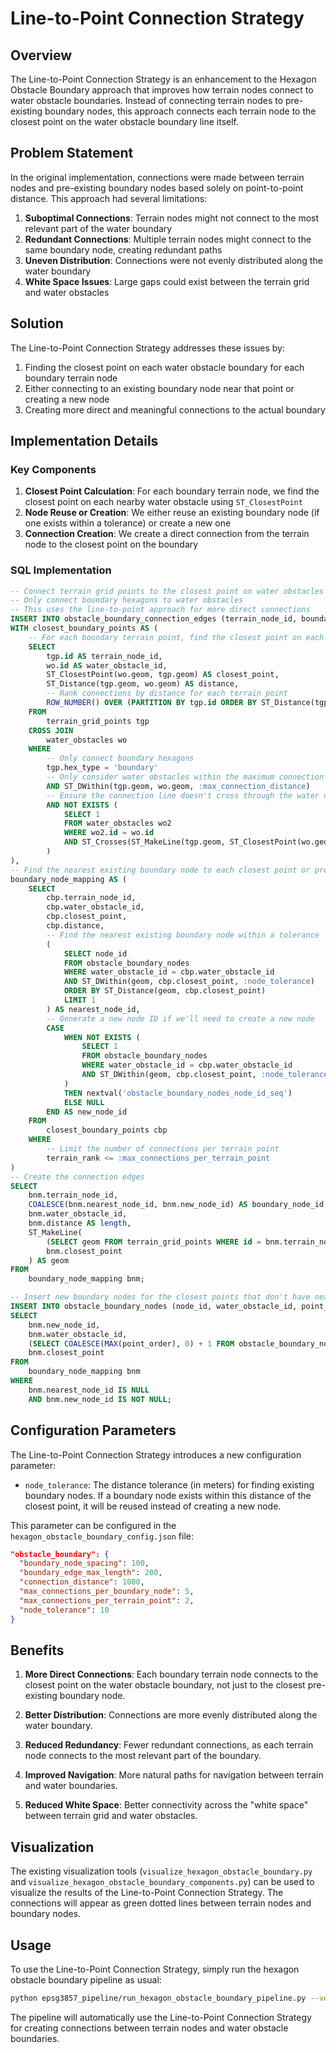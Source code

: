 # Line-to-Point Connection Strategy

## Overview

The Line-to-Point Connection Strategy is an enhancement to the Hexagon Obstacle Boundary approach that improves how terrain nodes connect to water obstacle boundaries. Instead of connecting terrain nodes to pre-existing boundary nodes, this approach connects each terrain node to the closest point on the water obstacle boundary line itself.

## Problem Statement

In the original implementation, connections were made between terrain nodes and pre-existing boundary nodes based solely on point-to-point distance. This approach had several limitations:

1. **Suboptimal Connections**: Terrain nodes might not connect to the most relevant part of the water boundary
2. **Redundant Connections**: Multiple terrain nodes might connect to the same boundary node, creating redundant paths
3. **Uneven Distribution**: Connections were not evenly distributed along the water boundary
4. **White Space Issues**: Large gaps could exist between the terrain grid and water obstacles

## Solution

The Line-to-Point Connection Strategy addresses these issues by:

1. Finding the closest point on each water obstacle boundary for each boundary terrain node
2. Either connecting to an existing boundary node near that point or creating a new node
3. Creating more direct and meaningful connections to the actual boundary

## Implementation Details

### Key Components

1. **Closest Point Calculation**: For each boundary terrain node, we find the closest point on each nearby water obstacle using `ST_ClosestPoint`
2. **Node Reuse or Creation**: We either reuse an existing boundary node (if one exists within a tolerance) or create a new one
3. **Connection Creation**: We create a direct connection from the terrain node to the closest point on the boundary

### SQL Implementation

```sql
-- Connect terrain grid points to the closest point on water obstacles
-- Only connect boundary hexagons to water obstacles
-- This uses the line-to-point approach for more direct connections
INSERT INTO obstacle_boundary_connection_edges (terrain_node_id, boundary_node_id, water_obstacle_id, length, geom)
WITH closest_boundary_points AS (
    -- For each boundary terrain point, find the closest point on each water obstacle
    SELECT 
        tgp.id AS terrain_node_id,
        wo.id AS water_obstacle_id,
        ST_ClosestPoint(wo.geom, tgp.geom) AS closest_point,
        ST_Distance(tgp.geom, wo.geom) AS distance,
        -- Rank connections by distance for each terrain point
        ROW_NUMBER() OVER (PARTITION BY tgp.id ORDER BY ST_Distance(tgp.geom, wo.geom)) AS terrain_rank
    FROM 
        terrain_grid_points tgp
    CROSS JOIN 
        water_obstacles wo
    WHERE 
        -- Only connect boundary hexagons
        tgp.hex_type = 'boundary'
        -- Only consider water obstacles within the maximum connection distance
        AND ST_DWithin(tgp.geom, wo.geom, :max_connection_distance)
        -- Ensure the connection line doesn't cross through the water obstacle
        AND NOT EXISTS (
            SELECT 1
            FROM water_obstacles wo2
            WHERE wo2.id = wo.id
            AND ST_Crosses(ST_MakeLine(tgp.geom, ST_ClosestPoint(wo.geom, tgp.geom)), wo2.geom)
        )
),
-- Find the nearest existing boundary node to each closest point or prepare to create new ones
boundary_node_mapping AS (
    SELECT 
        cbp.terrain_node_id,
        cbp.water_obstacle_id,
        cbp.closest_point,
        cbp.distance,
        -- Find the nearest existing boundary node within a tolerance
        (
            SELECT node_id 
            FROM obstacle_boundary_nodes 
            WHERE water_obstacle_id = cbp.water_obstacle_id 
            AND ST_DWithin(geom, cbp.closest_point, :node_tolerance)
            ORDER BY ST_Distance(geom, cbp.closest_point) 
            LIMIT 1
        ) AS nearest_node_id,
        -- Generate a new node ID if we'll need to create a new node
        CASE 
            WHEN NOT EXISTS (
                SELECT 1 
                FROM obstacle_boundary_nodes 
                WHERE water_obstacle_id = cbp.water_obstacle_id 
                AND ST_DWithin(geom, cbp.closest_point, :node_tolerance)
            ) 
            THEN nextval('obstacle_boundary_nodes_node_id_seq')
            ELSE NULL
        END AS new_node_id
    FROM 
        closest_boundary_points cbp
    WHERE 
        -- Limit the number of connections per terrain point
        terrain_rank <= :max_connections_per_terrain_point
)
-- Create the connection edges
SELECT 
    bnm.terrain_node_id,
    COALESCE(bnm.nearest_node_id, bnm.new_node_id) AS boundary_node_id,
    bnm.water_obstacle_id,
    bnm.distance AS length,
    ST_MakeLine(
        (SELECT geom FROM terrain_grid_points WHERE id = bnm.terrain_node_id),
        bnm.closest_point
    ) AS geom
FROM 
    boundary_node_mapping bnm;

-- Insert new boundary nodes for the closest points that don't have nearby existing nodes
INSERT INTO obstacle_boundary_nodes (node_id, water_obstacle_id, point_order, geom)
SELECT 
    bnm.new_node_id,
    bnm.water_obstacle_id,
    (SELECT COALESCE(MAX(point_order), 0) + 1 FROM obstacle_boundary_nodes WHERE water_obstacle_id = bnm.water_obstacle_id),
    bnm.closest_point
FROM 
    boundary_node_mapping bnm
WHERE 
    bnm.nearest_node_id IS NULL
    AND bnm.new_node_id IS NOT NULL;
```

## Configuration Parameters

The Line-to-Point Connection Strategy introduces a new configuration parameter:

- `node_tolerance`: The distance tolerance (in meters) for finding existing boundary nodes. If a boundary node exists within this distance of the closest point, it will be reused instead of creating a new node.

This parameter can be configured in the `hexagon_obstacle_boundary_config.json` file:

```json
"obstacle_boundary": {
  "boundary_node_spacing": 100,
  "boundary_edge_max_length": 200,
  "connection_distance": 1000,
  "max_connections_per_boundary_node": 5,
  "max_connections_per_terrain_point": 2,
  "node_tolerance": 10
}
```

## Benefits

1. **More Direct Connections**: Each boundary terrain node connects to the closest point on the water obstacle boundary, not just to the closest pre-existing boundary node.

2. **Better Distribution**: Connections are more evenly distributed along the water boundary.

3. **Reduced Redundancy**: Fewer redundant connections, as each terrain node connects to the most relevant part of the boundary.

4. **Improved Navigation**: More natural paths for navigation between terrain and water boundaries.

5. **Reduced White Space**: Better connectivity across the "white space" between terrain grid and water obstacles.

## Visualization

The existing visualization tools (`visualize_hexagon_obstacle_boundary.py` and `visualize_hexagon_obstacle_boundary_components.py`) can be used to visualize the results of the Line-to-Point Connection Strategy. The connections will appear as green dotted lines between terrain nodes and boundary nodes.

## Usage

To use the Line-to-Point Connection Strategy, simply run the hexagon obstacle boundary pipeline as usual:

```bash
python epsg3857_pipeline/run_hexagon_obstacle_boundary_pipeline.py --verbose --visualize
```

The pipeline will automatically use the Line-to-Point Connection Strategy for creating connections between terrain nodes and water obstacle boundaries.
